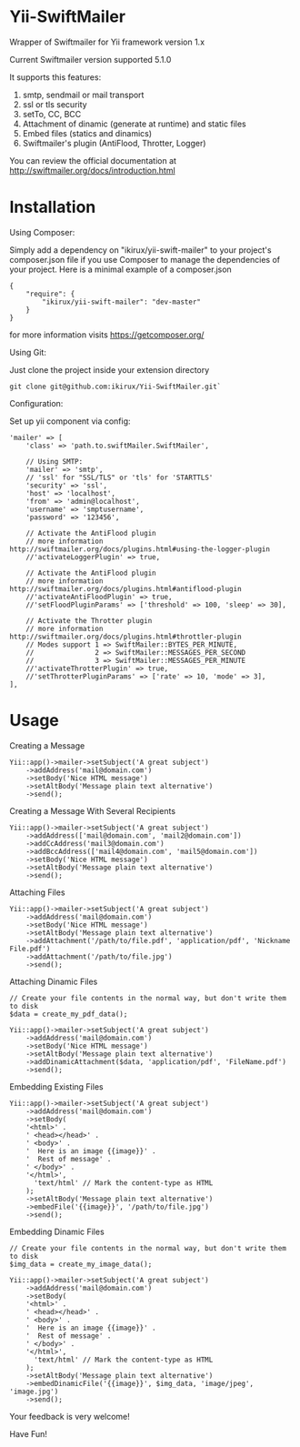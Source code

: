 Yii-SwiftMailer
===============

Wrapper of Swiftmailer for Yii framework version 1.x

Current Swiftmailer version supported  5.1.0

It supports this features:

1) smtp, sendmail or mail transport
2) ssl or tls security
3) setTo, CC, BCC
4) Attachment of dinamic (generate at runtime) and static files
5) Embed files (statics and dinamics)
6) Swiftmailer's plugin (AntiFlood, Throtter, Logger)

You can review the official documentation at http://swiftmailer.org/docs/introduction.html

Installation
============

Using Composer:

Simply add a dependency on "ikirux/yii-swift-mailer" to your project's composer.json file if you use Composer to manage the dependencies of your project. Here is a minimal example of a composer.json

```
{
    "require": {
        "ikirux/yii-swift-mailer": "dev-master"
    }
}
```
for more information visits https://getcomposer.org/

Using Git:

Just clone the project inside your extension directory

```
git clone git@github.com:ikirux/Yii-SwiftMailer.git`

```

Configuration:

Set up yii component via config:

```
'mailer' => [
	'class' => 'path.to.swiftMailer.SwiftMailer',

	// Using SMTP:
	'mailer' => 'smtp',
	// 'ssl' for "SSL/TLS" or 'tls' for 'STARTTLS'
	'security' => 'ssl', 
	'host' => 'localhost',
	'from' => 'admin@localhost',
	'username' => 'smptusername',
	'password' => '123456',

	// Activate the AntiFlood plugin
	// more information http://swiftmailer.org/docs/plugins.html#using-the-logger-plugin
	//'activateLoggerPlugin' => true,

	// Activate the AntiFlood plugin
	// more information http://swiftmailer.org/docs/plugins.html#antiflood-plugin
	//'activateAntiFloodPlugin' => true,		    
	//'setFloodPluginParams' => ['threshold' => 100, 'sleep' => 30],

	// Activate the Throtter plugin
	// more information http://swiftmailer.org/docs/plugins.html#throttler-plugin
	// Modes support 1 => SwiftMailer::BYTES_PER_MINUTE, 
	//               2 => SwiftMailer::MESSAGES_PER_SECOND 
	//               3 => SwiftMailer::MESSAGES_PER_MINUTE
	//'activateThrotterPlugin' => true,		    
	//'setThrotterPluginParams' => ['rate' => 10, 'mode' => 3],
],	
```

Usage
=====

Creating a Message

```
Yii::app()->mailer->setSubject('A great subject')
	->addAddress('mail@domain.com')
	->setBody('Nice HTML message')
	->setAltBody('Message plain text alternative')
	->send();
```

Creating a Message With Several Recipients

```
Yii::app()->mailer->setSubject('A great subject')
	->addAddress(['mail@domain.com', 'mail2@domain.com'])
	->addCcAddress('mail3@domain.com')
	->addBccAddress(['mail4@domain.com', 'mail5@domain.com'])
	->setBody('Nice HTML message')
	->setAltBody('Message plain text alternative')
	->send();
```

Attaching Files

```
Yii::app()->mailer->setSubject('A great subject')
	->addAddress('mail@domain.com')
	->setBody('Nice HTML message')
	->setAltBody('Message plain text alternative')
	->addAttachment('/path/to/file.pdf', 'application/pdf', 'Nickname File.pdf')
	->addAttachment('/path/to/file.jpg')
	->send();
```

Attaching Dinamic Files

```
// Create your file contents in the normal way, but don't write them to disk
$data = create_my_pdf_data();

Yii::app()->mailer->setSubject('A great subject')
	->addAddress('mail@domain.com')
	->setBody('Nice HTML message')
	->setAltBody('Message plain text alternative')
	->addDinamicAttachment($data, 'application/pdf', 'FileName.pdf')
	->send();
```

Embedding Existing Files

```
Yii::app()->mailer->setSubject('A great subject')
	->addAddress('mail@domain.com')
	->setBody(
	'<html>' .
	' <head></head>' .
	' <body>' .
	'  Here is an image {{image}}' .
	'  Rest of message' .
	' </body>' .
	'</html>',
	  'text/html' // Mark the content-type as HTML
	);
	->setAltBody('Message plain text alternative')
	->embedFile('{{image}}', '/path/to/file.jpg')
	->send();
```

Embedding Dinamic Files

```
// Create your file contents in the normal way, but don't write them to disk
$img_data = create_my_image_data();

Yii::app()->mailer->setSubject('A great subject')
	->addAddress('mail@domain.com')
	->setBody(
	'<html>' .
	' <head></head>' .
	' <body>' .
	'  Here is an image {{image}}' .
	'  Rest of message' .
	' </body>' .
	'</html>',
	  'text/html' // Mark the content-type as HTML
	);
	->setAltBody('Message plain text alternative')
	->embedDinamicFile('{{image}}', $img_data, 'image/jpeg', 'image.jpg')
	->send();
```

Your feedback is very welcome!

Have Fun!